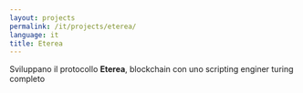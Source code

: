 ```yaml
---
layout: projects
permalink: /it/projects/eterea/
language: it
title: Eterea
---
```


Sviluppano il protocollo **Eterea**, blockchain con uno scripting enginer turing completo
 
